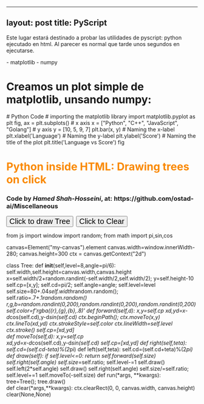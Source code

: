 

---
layout: post
title: PyScript
---

Este lugar estará destinado a probar las utilidades de pyscript: python ejecutado en html. Al parecer es normal que tarde unos segundos en ejecutarse.

<html>
<head>
<!--code at: https://github.com/ostad-ai/Miscellaneous-->
<script defer src="https://pyscript.net/alpha/pyscript.min.js"></script>

<!--
<py-config>
    packages = [
        "numpy",
        "matplotlib.pyplot"
        "matplotlib.animations"
        "collections"
    ]
    plugins = [
        "https://pyscript.net/latest/plugins/python/py_tutor.py"
    ]
</py-config>

py-env preinstala una libreria externa, se demora en cargar
<py-env>
- sentence-transformers
</py-env>
-->

<py-env>
    - matplotlib
    - numpy
</py-env>

</head>

<body>

<div class="mydiv" id="py-out"></div>

<h1> Creamos un plot simple de matplotlib, unsando numpy:</h1>

<div id="plot-python">
</div>

<py-script output="plot-python">
    # Python Code
    # importing the matplotlib library
    import matplotlib.pyplot as plt
    fig, ax = plt.subplots()
    # x axis
    x = ["Python", "C++", "JavaScript", "Golang"]
    # y axis
    y = [10, 5, 9, 7]
    plt.bar(x, y)
    # Naming the x-label
    plt.xlabel('Language')
    # Naming the y-label
    plt.ylabel('Score')
    # Naming the title of the plot
    plt.title('Language vs Score')
    fig
</py-script>


<h1 style="color:#fa8900;">Python inside HTML: Drawing trees on click</h1>
<h3>Code by <i>Hamed Shah-Hosseini</i>, at: https://github.com/ostad-ai/Miscellaneous </h3>

<button style="font-size:20px" id="mybutton" pys-onClick="run">Click to draw Tree</button>&nbsp;
<button style="font-size:20px" id="mybutton2" pys-onClick="clear">Click to Clear</button>

<div><canvas id="my-canvas"></canvas></div>

<py-script>
from js import window
import random; 
from math import pi,sin,cos

canvas=Element("my-canvas").element
canvas.width=window.innerWidth-280; 
canvas.height=300
ctx = canvas.getContext("2d")

class Tree:
    def __init__(self,level=8,angle=pi/6):
        self.width,self.height=canvas.width,canvas.height    
        x=self.width/2+random.randint(-self.width/2,self.width/2); 
        y=self.height-10
        self.cp=[x,y]; 
        self.cd=pi/2; 
        self.angle=angle; 
        self.level=level
        self.size=80+.04*self.width*random.random(); 
        self.ratio=.7+.1*random.random() 
        r,g,b=random.randint(0,200),random.randint(0,200),random.randint(0,200)
        self.color=f'rgba({r},{g},{b},.8)' 
    def forward(self,d):
        x,y=self.cp
        xd,yd=x-d*cos(self.cd),y-d*sin(self.cd)
        ctx.beginPath();
        ctx.moveTo(x,y)
        ctx.lineTo(xd,yd)
        ctx.strokeStyle=self.color
        ctx.lineWidth=self.level
        ctx.stroke()
        self.cp=[xd,yd]     
    def moveTo(self,d):
        x,y=self.cp   
        xd,yd=x-d*cos(self.cd),y-d*sin(self.cd)
        self.cp=[xd,yd]
    def right(self,teta):
        self.cd=(self.cd-teta)%(2*pi)
    def left(self,teta):
        self.cd=(self.cd+teta)%(2*pi)
    def draw(self):
        if self.level<=0: return
        self.forward(self.size)
        self.right(self.angle)
        self.size*=self.ratio; self.level-=1
        self.draw()
        self.left(2*self.angle)
        self.draw()
        self.right(self.angle)
        self.size/=self.ratio; self.level+=1
        self.moveTo(-self.size)
def run(*args, **kwargs):    
    tree=Tree(); tree.draw()    
def clear(*args,**kwargs):
    ctx.clearRect(0, 0, canvas.width, canvas.height)
clear(None,None)
</py-script>


</body>
</html>



